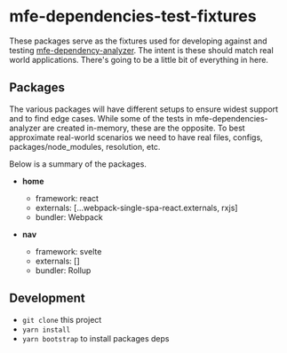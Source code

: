 # mfe-dependencies-test-fixtures

These packages serve as the fixtures used for developing against and testing [mfe-dependency-analyzer](https://github.com/filoxo/mfe-dependency-analyzer). The intent is these should match real world applications. There's going to be a little bit of everything in here.

## Packages

The various packages will have different setups to ensure widest support and to find edge cases. While some of the tests in mfe-dependencies-analyzer are created in-memory, these are the opposite. To best approximate real-world scenarios we need to have real files, configs, packages/node_modules, resolution, etc.

Below is a summary of the packages.

- **home**

  - framework: react
  - externals: [...webpack-single-spa-react.externals, rxjs]
  - bundler: Webpack

- **nav**

  - framework: svelte
  - externals: []
  - bundler: Rollup

## Development

- `git clone` this project
- `yarn install`
- `yarn bootstrap` to install packages deps
